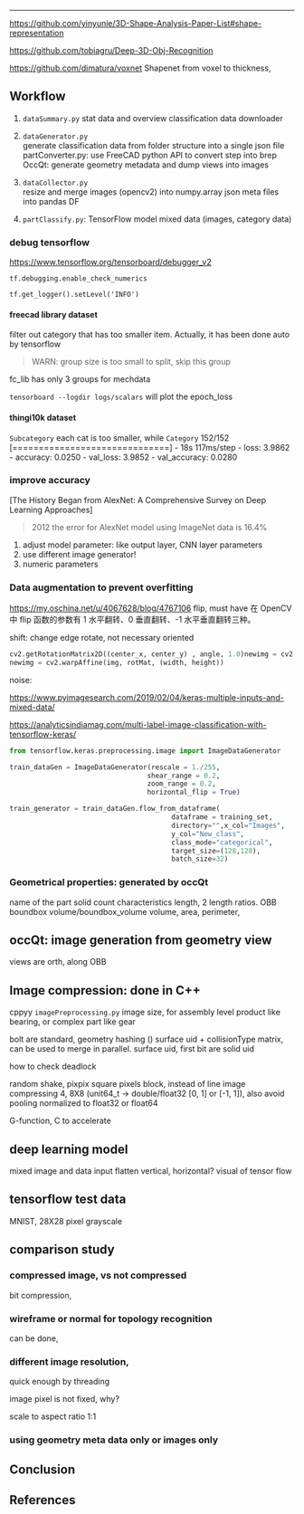 


---

https://github.com/yinyunie/3D-Shape-Analysis-Paper-List#shape-representation

https://github.com/tobiagru/Deep-3D-Obj-Recognition

https://github.com/dimatura/voxnet
Shapenet from voxel to thickness,

## Workflow

1. `dataSummary.py`  stat data and overview classification
    data downloader 
    
2. `dataGenerator.py`  
   generate classification data from folder structure into a single json file
   partConverter.py: use FreeCAD python API to convert step into brep
   OccQt: generate geometry metadata and dump views into images

2. `dataCollector.py`  
   resize and merge images (opencv2) into numpy.array 
   json meta files into pandas DF

3. `partClassify.py`: TensorFlow model mixed data (images, category data)

### debug tensorflow

https://www.tensorflow.org/tensorboard/debugger_v2

`tf.debugging.enable_check_numerics`

`tf.get_logger().setLevel('INFO')`

#### freecad library dataset
filter out category that has too smaller item. Actually, it has been done auto by tensorflow
> WARN: group size is too small to split, skip this group

fc_lib has only 3 groups for mechdata

`tensorboard --logdir logs/scalars`  will plot the epoch_loss 

#### thingi10k dataset

`Subcategory` each cat is too smaller,
while `Category`
152/152 [==============================] - 18s 117ms/step - loss: 3.9862 - accuracy: 0.0250 - val_loss: 3.9852 - val_accuracy: 0.0280

### improve accuracy

[The History Began from AlexNet: A Comprehensive Survey on Deep Learning Approaches]
> 2012 the error for AlexNet model using ImageNet data is 16.4%

1. adjust model parameter: like output layer, CNN layer parameters
2. use different image generator!
3. numeric parameters

### Data augmentation to prevent overfitting 

https://my.oschina.net/u/4067628/blog/4767106
flip,  must have
在 OpenCV 中 flip 函数的参数有 1 水平翻转、0 垂直翻转、-1 水平垂直翻转三种。 

shift: change edge
rotate,  not necessary oriented
```py
cv2.getRotationMatrix2D((center_x, center_y) , angle, 1.0)newimg = cv2.warpAffine(img, rotMat, (width, height))
newimg = cv2.warpAffine(img, rotMat, (width, height))
```
noise:


https://www.pyimagesearch.com/2019/02/04/keras-multiple-inputs-and-mixed-data/

https://analyticsindiamag.com/multi-label-image-classification-with-tensorflow-keras/
```py
from tensorflow.keras.preprocessing.image import ImageDataGenerator

train_dataGen = ImageDataGenerator(rescale = 1./255,
                                  shear_range = 0.2,
                                  zoom_range = 0.2,
                                  horizontal_flip = True)

train_generator = train_dataGen.flow_from_dataframe(
                                        dataframe = training_set,
                                        directory="",x_col="Images",
                                        y_col="New_class",
                                        class_mode="categorical",
                                        target_size=(128,128),
                                        batch_size=32)
```


### Geometrical properties: generated by occQt
name of the part
solid count
characteristics length, 2 length ratios. OBB  boundbox
volume/boundbox_volume
volume, area, perimeter,

## occQt:  image generation from geometry view

views are orth, along OBB


## Image compression: done in C++
cppyy `imagePreprocessing.py`
image size, for assembly level product like bearing, or complex part like gear

bolt are standard, geometry hashing ()
surface uid + collisionType matrix, can be used to merge in parallel.
surface uid, first bit are solid uid

how to check deadlock

random shake, pixpix
square pixels block, instead of line
image compressing 4, 8X8 (unit64_t -> double/float32 [0, 1] or [-1, 1]),  also avoid pooling
normalized to float32 or float64

G-function, C to accelerate

## deep learning model
mixed image and data input
flatten vertical, horizontal?
visual of tensor flow

## tensorflow test data
MNIST, 28X28 pixel grayscale



## comparison study

### compressed image, vs not compressed

bit compression, 

###  wireframe or normal for topology recognition

can be done,

### different image resolution, 

quick enough by threading

image pixel is not fixed, why?

scale to aspect ratio 1:1

### using geometry meta data only or images only


## Conclusion


## References
